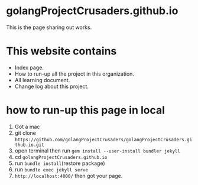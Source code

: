 # golangProjectCrusaders.github.io

This is the page sharing out works.

# This website contains

- Index page.
- How to run-up all the project in this organization.
- All learning document.
- Change log about this project.

# how to run-up this page in local

1. Got a mac
2. git clone `https://github.com/golangProjectCrusaders/golangProjectCrusaders.github.io.git`
3. open terminal then run `gem install --user-install bundler jekyll`
4. cd `golangProjectCrusaders.github.io`
5. run `bundle install`(restore package)
6. run `bundle exec jekyll serve`
7. `http://localhost:4000/` then got your page.
